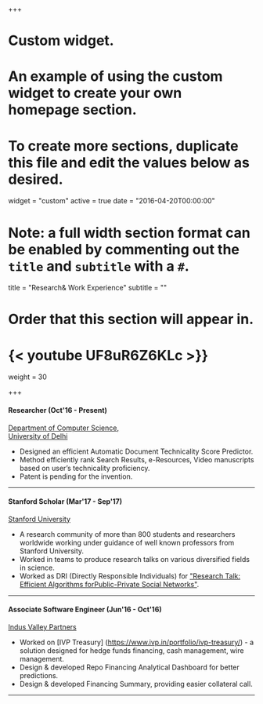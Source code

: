 +++
# Custom widget.
# An example of using the custom widget to create your own homepage section.
# To create more sections, duplicate this file and edit the values below as desired.
widget = "custom"
active = true
date = "2016-04-20T00:00:00"

# Note: a full width section format can be enabled by commenting out the `title` and `subtitle` with a `#`.
title = "Research& Work Experience"
subtitle = ""

# Order that this section will appear in.
# {< youtube UF8uR6Z6KLc >}}
weight = 30

+++
#### Researcher (Oct'16 - Present)
 							 
  [Department of Computer Science,](https://cs.du.ac.in)   
  [University of Delhi](https://du.ac.in)   
 
  * Designed an efficient Automatic Document Technicality Score Predictor.      
  * Method efficiently rank Search Results, e-Resources, Video manuscripts based on user’s technicality proficiency.    
  * Patent is pending for the invention.

 ------   

#### Stanford Scholar     (Mar'17 - Sep'17)
 							 
  [Stanford University](https://scholar.stanford.edu/)   
  
  * A research community of more than 800 students and researchers worldwide working under guidance of well known professors from Stanford University.
  * Worked in teams to produce research talks on various diversified fields in science.
  * Worked as DRI (Directly Responsible Individuals) for ["Research Talk: Efficient Algorithms forPublic-Private Social Networks"](https://scholar.stanford.edu/#!/page/talk/260/).    

 ------ 

#### Associate Software Engineer     (Jun'16 - Oct'16)
 							 
  [Indus Valley Partners](https://www.ivp.in/)   
  
  * Worked on [IVP Treasury] (https://www.ivp.in/portfolio/ivp-treasury/) - a solution designed for hedge funds financing, cash management, wire management.
  * Design & developed Repo Financing Analytical Dashboard for better predictions.
  * Design & developed Financing Summary, providing easier collateral call.
  
 ------   

